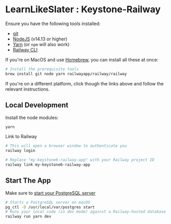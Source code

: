 # LearnLikeSlater : Keystone-Railway

Ensure you have the following tools installed:

* [git](https://git-scm.com/downloads)
* [NodeJS](https://nodejs.org/en/download) (v14.13 or higher)
* [Yarn](https://classic.yarnpkg.com/en/docs/install) (or `npm` will also work)
* [Railway CLI](https://docs.railway.app/develop/cli)

If you're on MacOS and use [Homebrew](https://brew.sh), you can install all these at once:

```sh
# Install the prerequisite tools
brew install git node yarn railwayapp/railway/railway
```

If you're on a different platform, click though the links above and follow the relevant instructions.

## Local Development

Install the node modules:

```sh
yarn
```

Link to Railway

```sh
# This will open a browser window to authenticate you
railway login

# Replace "my-keystone6-railway-app" with your Railway project ID
railway link my-keystone6-railway-app
```

## Start The App

Make sure to [start your PostgreSQL server](https://tableplus.com/blog/2018/10/how-to-start-stop-restart-postgresql-server.html)

```sh
# Starts a PostgreSQL server on macOS
pg_ctl -D /usr/local/var/postgres start
# Runs your local code (in dev mode) against a Railway-hosted database
railway run yarn dev
```